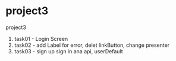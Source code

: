 # project3
project3
1. task01 - Login Screen 
2. task02 - add Label for error, delet linkButton, change presenter
3. task03 - sign up sign in ana api, userDefault

